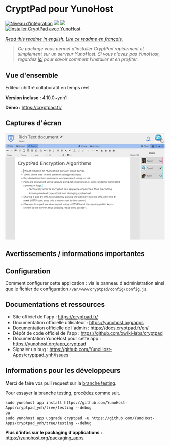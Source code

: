 # CryptPad pour YunoHost

[![Niveau d'intégration](https://dash.yunohost.org/integration/cryptpad.svg)](https://dash.yunohost.org/appci/app/cryptpad) ![](https://ci-apps.yunohost.org/ci/badges/cryptpad.status.svg) ![](https://ci-apps.yunohost.org/ci/badges/cryptpad.maintain.svg)  
[![Installer CryptPad avec YunoHost](https://install-app.yunohost.org/install-with-yunohost.svg)](https://install-app.yunohost.org/?app=cryptpad)

*[Read this readme in english.](./README.md)*
*[Lire ce readme en français.](./README_fr.md)*

> *Ce package vous permet d'installer CryptPad rapidement et simplement sur un serveur YunoHost.
Si vous n'avez pas YunoHost, regardez [ici](https://yunohost.org/#/install) pour savoir comment l'installer et en profiter.*

## Vue d'ensemble

Éditeur chiffré collaboratif en temps réel.

**Version incluse :** 4.10.0~ynh1

**Démo :** https://cryptpad.fr/

## Captures d'écran

![](./doc/screenshots/screenshot.png)

## Avertissements / informations importantes

## Configuration

Comment configurer cette application : via le panneau d'administration ainsi que le fichier de configuration `/var/www/cryptpad/config/config.js`.

## Documentations et ressources

* Site officiel de l'app : https://cryptpad.fr/
* Documentation officielle utilisateur : https://yunohost.org/apps
* Documentation officielle de l'admin : https://docs.cryptpad.fr/en/
* Dépôt de code officiel de l'app : https://github.com/xwiki-labs/cryptpad
* Documentation YunoHost pour cette app : https://yunohost.org/app_cryptpad
* Signaler un bug : https://github.com/YunoHost-Apps/cryptpad_ynh/issues

## Informations pour les développeurs

Merci de faire vos pull request sur la [branche testing](https://github.com/YunoHost-Apps/cryptpad_ynh/tree/testing).

Pour essayer la branche testing, procédez comme suit.
```
sudo yunohost app install https://github.com/YunoHost-Apps/cryptpad_ynh/tree/testing --debug
ou
sudo yunohost app upgrade cryptpad -u https://github.com/YunoHost-Apps/cryptpad_ynh/tree/testing --debug
```

**Plus d'infos sur le packaging d'applications :** https://yunohost.org/packaging_apps